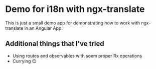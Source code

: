 # Demo for i18n with ngx-translate

This is just a small demo app for demonstrating how to
work with ngx-translate in an Angular App.

## Additional things that I've tried

* Using routes and observables with soem proper Rx operations
* Currying 😉
